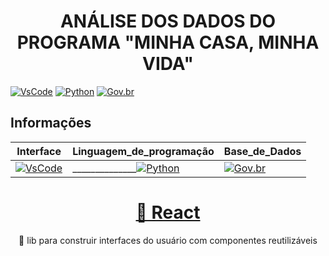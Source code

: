 <h1 align="center"> ANÁLISE DOS DADOS DO PROGRAMA "MINHA CASA, MINHA VIDA" </h1> 

[![VsCode](https://img.shields.io/badge/VsCode-Interface-blue)](https://code.visualstudio.com/)
[![Python](https://img.shields.io/badge/Python-3.11.7-blue)](https://www.python.org/) 
[![Gov.br](https://img.shields.io/badge/Base_de_Dados-Gov.br-blue)](https://dados.gov.br/dados/conjuntos-dados/dados-do-minha-casa-minha-vida) 

## Informações

| Interface | Linguagem_de_programação | Base_de_Dados |
|-----------------|-------------------|------------------|
| [![VsCode](https://img.shields.io/badge/VsCode-Interface-blue)](https://code.visualstudio.com/) | ______________[![Python](https://img.shields.io/badge/Python-3.11.7-blue)](https://www.python.org/)  | [![Gov.br](https://img.shields.io/badge/Base_de_Dados-Gov.br-blue)](https://dados.gov.br/dados/conjuntos-dados/dados-do-minha-casa-minha-vida) |


<h1 align="center">
    <a href="https://pt-br.reactjs.org/">🔗 React</a>
</h1>
<p align="center">🚀 lib para construir interfaces do usuário com componentes reutilizáveis</p>




